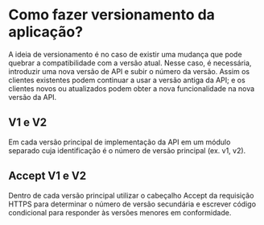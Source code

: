# Como fazer versionamento da aplicação?
A ideia de versionamento é no caso de existir uma mudança que pode quebrar a compatibilidade com a versão atual. 
Nesse caso, é necessária, introduzir uma nova versão de API e subir o número da versão.
Assim os clientes existentes podem continuar a usar a versão antiga da API; e os clientes novos ou atualizados podem obter a nova funcionalidade na nova versão da API.

## V1 e V2
Em cada versão principal de implementação da API em um módulo separado cuja identificação é o número de versão principal (ex. v1, v2).
## Accept V1 e V2
Dentro de cada versão principal utilizar o cabeçalho Accept da requisição HTTPS para determinar o número de versão secundária e escrever código condicional para responder às versões menores em conformidade.